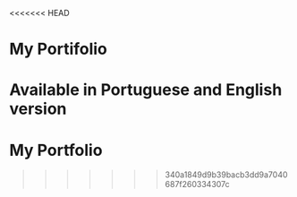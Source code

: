<<<<<<< HEAD
# My Portifolio
Available in Portuguese and English version
=======
# My Portfolio
>>>>>>> 340a1849d9b39bacb3dd9a7040687f260334307c
